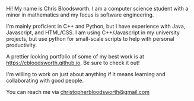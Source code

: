 Hi! My name is Chris Bloodsworth. I am a computer science student with a minor in mathematics and my focus is software engineering.

I'm mainly proficient in C++ and Python, but I have experience with Java, Javascript, and HTML/CSS. I am using C++/Javascript in my university projects, but use python for small-scale scripts to help with personal productivity.

A prettier looking portfolio of some of my best work is at https://cbloodsworth.github.io. Be sure to check it out!

I'm willing to work on just about anything if it means learning and collaborating with good people.

You can reach me via christopherbloodsworth@gmail.com

<!---
cbloodsworth/cbloodsworth is a ✨ special ✨ repository because its `README.md` (this file) appears on your GitHub profile.
You can click the Preview link to take a look at your changes.
--->
